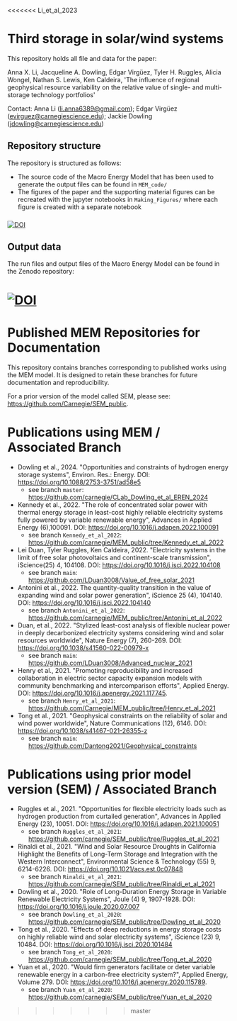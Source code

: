 <<<<<<< Li_et_al_2023
# Third storage in solar/wind systems

This repository holds all file and data for the paper:

 Anna X. Li, Jacqueline A. Dowling, Edgar Virgüez, Tyler H. Ruggles, Alicia Wongel, Nathan S. Lewis, Ken Caldeira, 'The influence of regional geophysical resource variability on the relative value of single- and multi-storage technology portfolios'

 Contact: Anna Li (li.anna6389@gmail.com); Edgar Virgüez (evirguez@carnegiescience.edu); Jackie Dowling (jdowling@carnegiescience.edu)


## Repository structure

The repository is structured as follows:
- The source code of the Macro Energy Model that has been used to generate the output files can be found in ```MEM_code/```
- The figures of the paper and the supporting material figures can be recreated with the jupyter notebooks in ```Making_Figures/``` where each figure is created with a separate notebook


###
[![DOI](https://zenodo.org/badge/274795108.svg)](https://zenodo.org/doi/10.5281/zenodo.10694828)

## Output data
The run files and output files of the Macro Energy Model can be found in the Zenodo repository: 

###
[![DOI](https://zenodo.org/badge/DOI/10.5281/zenodo.10714293.svg)](https://doi.org/10.5281/zenodo.10714293)
=======
# Published MEM Repositories for Documentation

This repository contains branches corresponding to published works using the MEM model. It is designed to retain these branches for future documentation and reproducibility.

For a prior version of the model called SEM, please see: https://github.com/Carnegie/SEM_public.

# Publications using MEM / Associated Branch
 *  Dowling et al., 2024. "Opportunities and constraints of hydrogen energy storage systems", Environ. Res.: Energy. DOI: https://doi.org/10.1088/2753-3751/ad58e5
    * see branch `master`: https://github.com/carnegie/CLab_Dowling_et_al_EREN_2024
 *  Kennedy et al., 2022. "The role of concentrated solar power with thermal energy storage in least-cost highly reliable electricity systems fully powered by variable renewable energy", Advances in Applied Energy (6),100091. DOI: https://doi.org/10.1016/j.adapen.2022.100091
    * see branch `Kennedy_et_al_2022`: https://github.com/carnegie/MEM_public/tree/Kennedy_et_al_2022
* Lei Duan, Tyler Ruggles, Ken Caldeira, 2022. "Electricity systems in the limit of free solar photovoltaics and continent-scale transmission", iScience(25) 4, 104108. DOI: https://doi.org/10.1016/j.isci.2022.104108
   * see branch `main`: https://github.com/LDuan3008/Value_of_free_solar_2021
* Antonini et al., 2022. The quantity-quality transition in the value of expanding wind and solar power generation", iScience 25 (4), 104140. DOI: https://doi.org/10.1016/j.isci.2022.104140
   * see branch `Antonini_et_al_2022`: https://github.com/carnegie/MEM_public/tree/Antonini_et_al_2022
* Duan, et al., 2022. "Stylized least-cost analysis of flexible nuclear power in deeply decarbonized electricity systems considering wind and solar resources worldwide", Nature Energy (7), 260-269. DOI: https://doi.org/10.1038/s41560-022-00979-x 
   * see branch `main`: https://github.com/LDuan3008/Advanced_nuclear_2021
* Henry et al., 2021. "Promoting reproducibility and increased collaboration in electric sector capacity expansion models with community benchmarking and intercomparison efforts", Applied Energy. DOI: https://doi.org/10.1016/j.apenergy.2021.117745.
   * see branch `Henry_et_al_2021`: https://github.com/Carnegie/MEM_public/tree/Henry_et_al_2021
* Tong et al., 2021. "Geophysical constraints on the reliability of solar and wind power worldwide", Nature Communications (12), 6146. DOI: https://doi.org/10.1038/s41467-021-26355-z
   * see branch `main`: https://github.com/Dantong2021/Geophysical_constraints  

# Publications using prior model version (SEM) / Associated Branch
 * Ruggles et al., 2021. "Opportunities for flexible electricity loads such as hydrogen production from curtailed generation", Advances in Applied Energy (23), 10051. DOI: https://doi.org/10.1016/j.adapen.2021.100051
   * see branch `Ruggles_et_al_2021`: https://github.com/carnegie/SEM_public/tree/Ruggles_et_al_2021
 * Rinaldi et al., 2021. "Wind and Solar Resource Droughts in California Highlight the Benefits of Long-Term Storage and Integration with the Western Interconnect", Environmental Science & Technology (55) 9, 6214-6226. DOI: https://doi.org/10.1021/acs.est.0c07848
   * see branch `Rinaldi_et_al_2021`: https://github.com/carnegie/SEM_public/tree/Rinaldi_et_al_2021
 * Dowling et al., 2020. "Role of Long-Duration Energy Storage in Variable Renewable Electricity Systems", Joule (4) 9, 1907-1928. DOI: https://doi.org/10.1016/j.joule.2020.07.007
   * see branch `Dowling_et_al_2020`: https://github.com/carnegie/SEM_public/tree/Dowling_et_al_2020
 * Tong et al., 2020. "Effects of deep reductions in energy storage costs on highly reliable wind and solar electricity systems", iScience (23) 9, 10484. DOI: https://doi.org/10.1016/j.isci.2020.101484 
   * see branch `Tong_et_al_2020`: https://github.com/carnegie/SEM_public/tree/Tong_et_al_2020
 * Yuan et al., 2020. "Would firm generators facilitate or deter variable renewable energy in a carbon-free electricity system?", Applied Energy, Volume 279. DOI: https://doi.org/10.1016/j.apenergy.2020.115789.
   * see branch `Yuan_et_al_2020`: https://github.com/carnegie/SEM_public/tree/Yuan_et_al_2020 
>>>>>>> master
